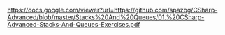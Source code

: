 https://docs.google.com/viewer?url=https://github.com/spazbg/CSharp-Advanced/blob/master/Stacks%20And%20Queues/01.%20CSharp-Advanced-Stacks-And-Queues-Exercises.pdf
